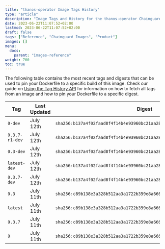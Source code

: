 ```yaml
---
title: "thanos-operator Image Tags History"
type: "article"
description: "Image Tags and History for the thanos-operator Chainguard Image"
date: 2023-06-22T11:07:52+02:00
lastmod: 2023-06-22T11:07:52+02:00
draft: false
tags: ["Reference", "Chainguard Images", "Product"]
images: []
menu:
  docs:
    parent: "images-reference"
weight: 700
toc: true
---
```


The following table contains the most recent tags and digests that can be used to pin your Dockerfile to a specific build of this image. Check our guide on [Using the Tag History API](/chainguard/chainguard-images/using-the-tag-history-api/) for information on how to fetch all tags from an image and how to pin your Dockerfile to a specific digest.

| Tag            | Last Updated | Digest                                                                    |
|----------------|--------------|---------------------------------------------------------------------------|
| `0-dev`        | July 12th    | `sha256:b137a4f02faad8f4f14b4e93960bc21aa2873b21a855f0574d058faf9f88cc17` |
| `0.3.7-r1-dev` | July 12th    | `sha256:b137a4f02faad8f4f14b4e93960bc21aa2873b21a855f0574d058faf9f88cc17` |
| `0.3-dev`      | July 12th    | `sha256:b137a4f02faad8f4f14b4e93960bc21aa2873b21a855f0574d058faf9f88cc17` |
| `latest-dev`   | July 12th    | `sha256:b137a4f02faad8f4f14b4e93960bc21aa2873b21a855f0574d058faf9f88cc17` |
| `0.3.7-dev`    | July 12th    | `sha256:b137a4f02faad8f4f14b4e93960bc21aa2873b21a855f0574d058faf9f88cc17` |
| `0.3`          | July 11th    | `sha256:c89b138e3a328b512aa3a1722b359e8a666357997c8c3b46c0eb34d377cbceb4` |
| `latest`       | July 11th    | `sha256:c89b138e3a328b512aa3a1722b359e8a666357997c8c3b46c0eb34d377cbceb4` |
| `0.3.7`        | July 11th    | `sha256:c89b138e3a328b512aa3a1722b359e8a666357997c8c3b46c0eb34d377cbceb4` |
| `0`            | July 11th    | `sha256:c89b138e3a328b512aa3a1722b359e8a666357997c8c3b46c0eb34d377cbceb4` |
